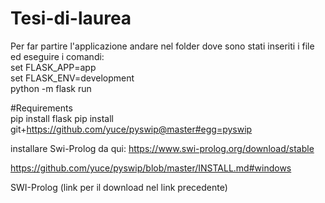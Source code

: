 # Tesi-di-laurea

Per far partire l'applicazione
andare nel folder dove sono stati inseriti i file ed eseguire i comandi:  
set FLASK_APP=app  
set FLASK_ENV=development  
python -m flask run

#Requirements  
pip install flask
pip install git+https://github.com/yuce/pyswip@master#egg=pyswip

installare Swi-Prolog da qui: 
https://www.swi-prolog.org/download/stable

https://github.com/yuce/pyswip/blob/master/INSTALL.md#windows

SWI-Prolog (link per il download nel link precedente)
